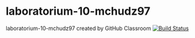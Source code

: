 # laboratorium-10-mchudz97
laboratorium-10-mchudz97 created by GitHub Classroom
[![Build Status](https://travis-ci.com/testowanieaplikacjijavaug/laboratorium-10-mchudz97.svg?branch=master)](https://travis-ci.com/testowanieaplikacjijavaug/laboratorium-10-mchudz97)
